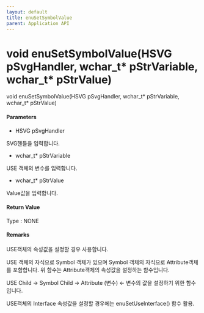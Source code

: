 ```yaml
---
layout: default
title: enuSetSymbolValue
parent: Application API
---
```

# void enuSetSymbolValue\(HSVG pSvgHandler, wchar\_t\* pStrVariable, wchar\_t\* pStrValue\)

void enuSetSymbolValue\(HSVG pSvgHandler, wchar\_t\* pStrVariable, wchar\_t\* pStrValue\)

#### Parameters

* HSVG pSvgHandler

SVG핸들을 입력합니다.

* wchar\_t\* pStrVariable

USE 객체의 변수를 입력합니다.

* wchar\_t\* pStrValue

Value값을 입력합니다.

#### Return Value

Type : NONE

#### Remarks

USE객체의 속성값을 설정할 경우 사용합니다. 

USE 객체의 자식으로 Symbol 객체가 있으며 Symbol 객체의 자식으로 Attribute객체를 포함합니다. 위 함수는 Attribute객체의 속성값을 설정하는 함수입니다.

USE Child -&gt; Symbol Child -&gt; Attribute \(변수\) &lt;- 변수의 값을 설정하기 위한 함수입니다.

USE객체의 Interface 속성값을 설정할 경우에는 enuSetUseInterface\(\) 함수 활용.

